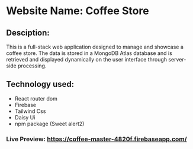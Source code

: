 # Website Name: Coffee Store
## Desciption:
This is a full-stack web application designed to manage and showcase a coffee store. The data is stored in a MongoDB Atlas database and is retrieved and displayed dynamically on the user interface through server-side processing.


## Technology used:
- React router dom
- Firebase
- Tailwind Css
- Daisy Ui
- npm package (Sweet alert2)

### Live Preview: https://coffee-master-4820f.firebaseapp.com/
